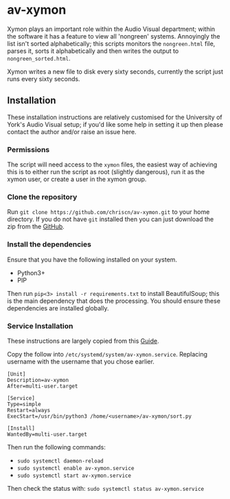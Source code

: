 # av-xymon

Xymon plays an important role within the Audio Visual department; within the software it has a feature to view all 'nongreen' systems. Annoyingly the list isn't sorted alphabetically; this scripts monitors the `nongreen.html` file, parses it, sorts it alphabetically and then writes the output to `nongreen_sorted.html`.

Xymon writes a new file to disk every sixty seconds, currently the script just runs every sixty seconds.

## Installation

These installation instructions are relatively customised for the University of York's Audio Visual setup; if you'd like some help in setting it up then please contact the author and/or raise an issue here.

### Permissions

The script will need access to the `xymon` files, the easiest way of achieving this is to either run the script as root (slightly dangerous), run it as the xymon user, or create a user in the xymon group.

### Clone the repository

Run `git clone https://github.com/chriscn/av-xymon.git` to your home directory. If you do not have `git` installed then you can just download the zip from the [GitHub](https://github.com/chriscn/av-xymon).

### Install the dependencies

Ensure that you have the following installed on your system.

- Python3+
- PIP

Then run `pip<3> install -r requirements.txt` to install BeautifulSoup; this is the main dependency that does the processing. You should ensure these dependencies are installed globally.

### Service Installation

These instructions are largely copied from this [Guide](https://medium.com/codex/setup-a-python-script-as-a-service-through-systemctl-systemd-f0cc55a42267).

Copy the follow into `/etc/systemd/system/av-xymon.service`. Replacing username with the username that you chose earlier.

```
[Unit]
Description=av-xymon
After=multi-user.target

[Service]
Type=simple
Restart=always
ExecStart=/usr/bin/python3 /home/<username>/av-xymon/sort.py

[Install]
WantedBy=multi-user.target
```

Then run the following commands:

- `sudo systemctl daemon-reload`
- `sudo systemctl enable av-xymon.service`
- `sudo systemctl start av-xymon.service`

Then check the status with: `sudo systemctl status av-xymon.service`
